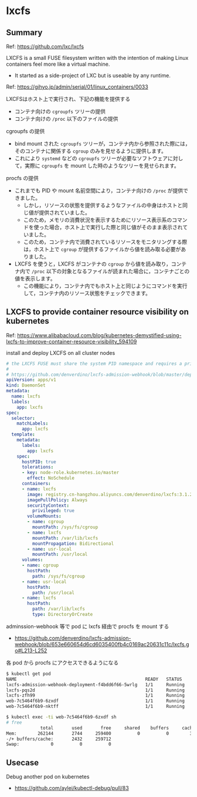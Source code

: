# lxcfs

## Summary
Ref: https://github.com/lxc/lxcfs

LXCFS is a small FUSE filesystem written with the intention of making Linux containers feel more like a virtual machine.
* It started as a side-project of LXC but is useable by any runtime.

Ref: https://gihyo.jp/admin/serial/01/linux_containers/0033

LXCFSはホスト上で実行され、下記の機能を提供する
* コンテナ向けの `cgroupfs` ツリーの提供
* コンテナ向けの `/proc` 以下のファイルの提供

cgroupfs の提供
* bind mount された `cgroupfs` ツリーが，コンテナ内から参照された際には，そのコンテナに関係する `cgroup` のみを見せるように提供します。
* これにより `systemd` などの `cgroupfs` ツリーが必要なソフトウェアに対して，実際に `cgroupfs` を mount した時のようなツリーを見せられます。

procfs の提供
* これまでも PID や mount 名前空間により，コンテナ向けの `/proc` が提供できました。
  * しかし，リソースの状態を提供するようなファイルの中身はホストと同じ値が提供されていました。
  * このため，メモリの消費状況を表示するためにリソース表示系のコマンドを使った場合，ホスト上で実行した際と同じ値がそのまま表示されていました。
  * このため，コンテナ内で消費されているリソースをモニタリングする際は，ホスト上で `cgroup` が提供するファイルから値を読み取る必要がありました。
* LXCFS を使うと，LXCFS がコンテナの `cgroup` から値を読み取り，コンテナ内で `/proc` 以下の対象となるファイルが読まれた場合に，コンテナごとの値を表示します。
  * この機能により，コンテナ内でもホスト上と同じようにコマンドを実行して，コンテナ内のリソース状態をチェックできます。


## LXCFS to provide container resource visibility on kubernetes
Ref: https://www.alibabacloud.com/blog/kubernetes-demystified-using-lxcfs-to-improve-container-resource-visibility_594109

install and deploy LXCFS on all cluster nodes
```yaml
# the LXCFS FUSE must share the system PID namespace and requires a privilege mode, we have configured the relevant container startup parameters.
#
# https://github.com/denverdino/lxcfs-admission-webhook/blob/master/deployment/lxcfs-daemonset.yaml
apiVersion: apps/v1
kind: DaemonSet
metadata:
  name: lxcfs
  labels:
    app: lxcfs
spec:
  selector:
    matchLabels:
      app: lxcfs
  template:
    metadata:
      labels:
        app: lxcfs
    spec:
      hostPID: true
      tolerations:
      - key: node-role.kubernetes.io/master
        effect: NoSchedule
      containers:
      - name: lxcfs
        image: registry.cn-hangzhou.aliyuncs.com/denverdino/lxcfs:3.1.2
        imagePullPolicy: Always
        securityContext:
          privileged: true
        volumeMounts:
        - name: cgroup
          mountPath: /sys/fs/cgroup
        - name: lxcfs
          mountPath: /var/lib/lxcfs
          mountPropagation: Bidirectional
        - name: usr-local
          mountPath: /usr/local
      volumes:
      - name: cgroup
        hostPath:
          path: /sys/fs/cgroup
      - name: usr-local
        hostPath:
          path: /usr/local
      - name: lxcfs
        hostPath:
          path: /var/lib/lxcfs
          type: DirectoryOrCreate
```

adminssion-webhook 等で pod に lxcfs 経由で procfs を mount する
* https://github.com/denverdino/lxcfs-admission-webhook/blob/653e660654d6cd6035400fb4c0169ac20631c11c/lxcfs.go#L213-L252

各 pod から procfs にアクセスできるようになる
```bash
$ kubectl get pod
NAME                                                 READY   STATUS    RESTARTS   AGE
lxcfs-admission-webhook-deployment-f4bdd6f66-5wrlg   1/1     Running   0          8m29s
lxcfs-pqs2d                                          1/1     Running   0          55m
lxcfs-zfh99                                          1/1     Running   0          55m
web-7c5464f6b9-6zxdf                                 1/1     Running   0          8m10s
web-7c5464f6b9-nktff                                 1/1     Running   0          8m10s

$ kubectl exec -ti web-7c5464f6b9-6zxdf sh
# free
             total       used       free     shared    buffers     cached
Mem:        262144       2744     259400          0          0        312
-/+ buffers/cache:       2432     259712
Swap:            0          0          0
```

## Usecase
Debug another pod on kubernetes
* https://github.com/aylei/kubectl-debug/pull/83

